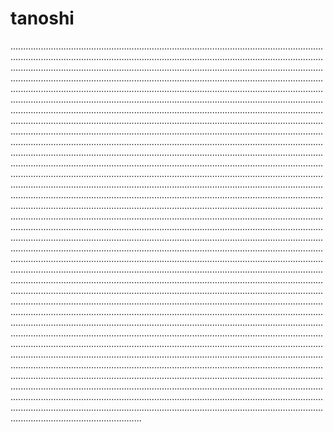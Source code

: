 # tanoshi

........................................................................................................................................................................................................................................................................................................................................................................................................................................................................................................................................................................................................................................................................................................................................................................................................................................................................................................................................................................................................................................................................................................................................................................................................................................................................................................................................................................................................................................................................................................................................................................................................................................................................................................................................................................................................................................................................................................................................................................................................................................................................................................................................................................................................................................................................................................................................................................................................................................................................................................................................................................................................................................................................................................................................................................................................................................................................................................................................................................................................................................................................................................................................................................................................................................................................................................................................................................................................................................................................................................................................................................................................................................................................................................................................................................................................................................................................................................................................................................................................................................................................................................................................................................................................................................................................................................................................................................................................................................................................................................................................................................